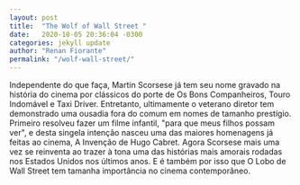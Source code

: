 ```yaml
---
layout: post
title:  "The Wolf of Wall Street "
date:   2020-10-05 20:36:04 -0300
categories: jekyll update
author: "Renan Fiorante"
permalink: "/wolf-wall-street/"
---
```

Independente do que faça, Martin Scorsese já tem seu nome gravado na história do cinema por clássicos do porte de Os Bons Companheiros, Touro Indomável e Taxi Driver. Entretanto, ultimamente o veterano diretor tem demonstrado uma ousadia fora do comum em nomes de tamanho prestígio. Primeiro resolveu fazer um filme infantil, "para que meus filhos possam ver", e desta singela intenção nasceu uma das maiores homenagens já feitas ao cinema, A Invenção de Hugo Cabret. Agora Scorsese mais uma vez se reinventa ao trazer à tona uma das histórias mais amorais rodadas nos Estados Unidos nos últimos anos. E é também por isso que O Lobo de Wall Street tem tamanha importância no cinema contemporâneo.